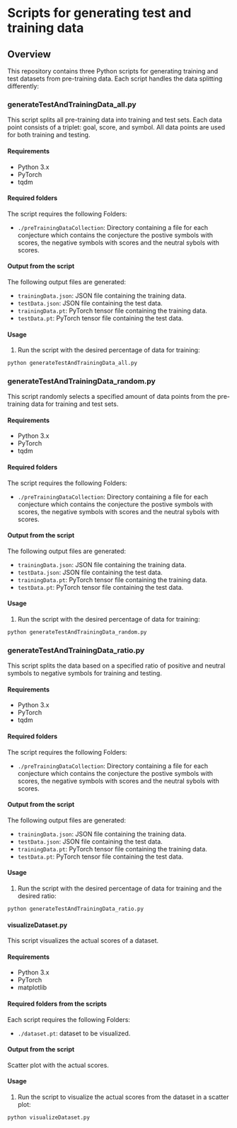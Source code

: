 
#  Scripts for generating test and training data 

## Overview

This repository contains three Python scripts for generating training and test datasets from pre-training data. Each script handles the data splitting differently:

### generateTestAndTrainingData_all.py

This script splits all pre-training data into training and test sets. Each data point consists of a triplet: goal, score, and symbol. All data points are used for both training and testing.

#### Requirements 
- Python 3.x
- PyTorch
- tqdm

#### Required folders 
The script requires the following Folders:
- `./preTrainingDataCollection`: Directory containing a file for each conjecture which contains the conjecture the postive symbols with scores, the negative symbols with scores and the neutral sybols with scores. 

#### Output from the script
The following output files are generated:
- `trainingData.json`: JSON file containing the training data.
- `testData.json`: JSON file containing the test data.
- `trainingData.pt`: PyTorch tensor file containing the training data.
- `testData.pt`: PyTorch tensor file containing the test data.

#### Usage
1. Run the script with the desired percentage of data for training:

```sh
python generateTestAndTrainingData_all.py
```

### generateTestAndTrainingData_random.py

This script randomly selects a specified amount of data points from the pre-training data for training and test sets.

#### Requirements 
- Python 3.x
- PyTorch
- tqdm

#### Required folders 
The script requires the following Folders:
- `./preTrainingDataCollection`: Directory containing a file for each conjecture which contains the conjecture the postive symbols with scores, the negative symbols with scores and the neutral sybols with scores. 

#### Output from the script
The following output files are generated:
- `trainingData.json`: JSON file containing the training data.
- `testData.json`: JSON file containing the test data.
- `trainingData.pt`: PyTorch tensor file containing the training data.
- `testData.pt`: PyTorch tensor file containing the test data.

#### Usage
1. Run the script with the desired percentage of data for training:

```sh
python generateTestAndTrainingData_random.py
```

### generateTestAndTrainingData_ratio.py

This script splits the data based on a specified ratio of positive and neutral symbols to negative symbols for training and testing.

#### Requirements 
- Python 3.x
- PyTorch
- tqdm

#### Required folders 
The script requires the following Folders:
- `./preTrainingDataCollection`: Directory containing a file for each conjecture which contains the conjecture the postive symbols with scores, the negative symbols with scores and the neutral sybols with scores. 

#### Output from the script
The following output files are generated:
- `trainingData.json`: JSON file containing the training data.
- `testData.json`: JSON file containing the test data.
- `trainingData.pt`: PyTorch tensor file containing the training data.
- `testData.pt`: PyTorch tensor file containing the test data.

#### Usage
1. Run the script with the desired percentage of data for training and the desired ratio:

```sh
python generateTestAndTrainingData_ratio.py
```

#### visualizeDataset.py

This script visualizes the actual scores of a dataset.

#### Requirements 
- Python 3.x
- PyTorch
- matplotlib

#### Required folders from the scripts
Each script requires the following Folders:
- `./dataset.pt`: dataset to be visualized. 

#### Output from the script
Scatter plot with the actual scores.

#### Usage
1. Run the script to visualize the actual scores from the dataset in a scatter plot:

```sh 
python visualizeDataset.py
```